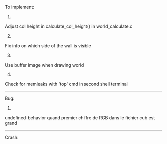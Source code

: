 To implement:

1)  
Adjust col height in calculate_col_height() in world_calculate.c

2)  
Fix info on which side of the wall is visible

3)  
Use buffer image when drawing world

4)  
Check for memleaks with 'top' cmd in second shell terminal


--------------


Bug:

1)  
undefined-behavior quand premier chiffre de RGB dans le fichier cub est grand


--------------

Crash:

